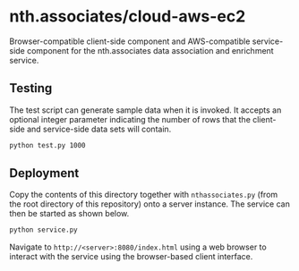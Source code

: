 # nth.associates/cloud-aws-ec2
Browser-compatible client-side component and AWS-compatible service-side component for the nth.associates data association and enrichment service.

## Testing

The test script can generate sample data when it is invoked. It accepts an optional integer parameter indicating the number of rows that the client-side and service-side data sets will contain.
```bash
python test.py 1000
```

## Deployment

Copy the contents of this directory together with `nthassociates.py` (from the root directory of this repository) onto a server instance. The service can then be started as shown below.
```bash
python service.py
```
Navigate to `http://<server>:8080/index.html` using a web browser to interact with the service using the browser-based client interface.
